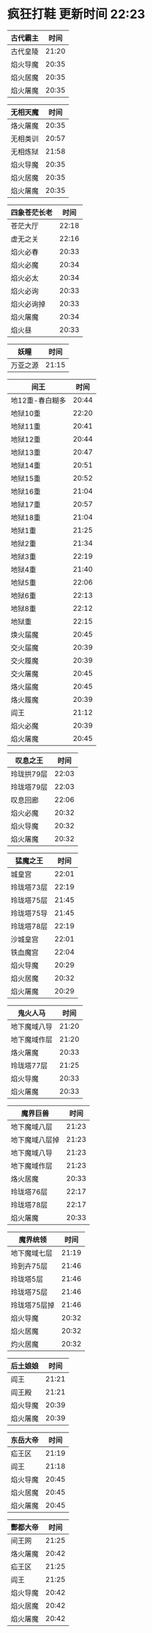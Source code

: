 # 疯狂打鞋 更新时间 22:23

| 古代霸主   | 时间    |
|--------|-------|
| 古代皇陵 | 21:20 |
| 焰火导魔 | 20:35 |
| 焰火居魔 | 20:35 |
| 焰火屠魔 | 20:35 |

| 无相天魔   | 时间    |
|--------|-------|
| 烙火屠魔 | 20:35 |
| 无相类训 | 20:57 |
| 无相炼狱 | 21:58 |
| 焰火导魔 | 20:35 |
| 焰火居魔 | 20:35 |
| 焰火屠魔 | 20:35 |

| 四象苍茫长老   | 时间    |
|--------|-------|
| 苍茫大厅 | 22:18 |
| 虚无之关 | 22:16 |
| 焰火必春 | 20:33 |
| 焰火必魔 | 20:34 |
| 焰火必太 | 20:34 |
| 焰火必询 | 20:33 |
| 焰火必询掉 | 20:33 |
| 焰火屠魔 | 20:34 |
| 焰火昼 | 20:33 |

| 妖瞳   | 时间    |
|--------|-------|
| 万亚之源 | 21:15 |

| 间王   | 时间    |
|--------|-------|
| 地12重-春白糊多 | 20:44 |
| 地狱10重 | 22:20 |
| 地狱11重 | 20:41 |
| 地狱12重 | 20:44 |
| 地狱13重 | 20:47 |
| 地狱14重 | 20:51 |
| 地狱15重 | 20:52 |
| 地狱16重 | 21:04 |
| 地狱17重 | 20:57 |
| 地狱18重 | 21:04 |
| 地狱1重 | 21:25 |
| 地狱2重 | 21:34 |
| 地狱3重 | 22:19 |
| 地狱4重 | 21:40 |
| 地狱5重 | 22:06 |
| 地狱6重 | 22:13 |
| 地狱8重 | 22:12 |
| 地狱重 | 22:15 |
| 焕火届魔 | 20:45 |
| 交火届魔 | 20:39 |
| 交火履魔 | 20:39 |
| 交火屠魔 | 20:45 |
| 烙火届魔 | 20:45 |
| 烙火履魔 | 20:39 |
| 阎王 | 21:12 |
| 焰火必魔 | 20:39 |
| 焰火屠魔 | 20:45 |

| 叹息之王   | 时间    |
|--------|-------|
| 玲珑拱79层 | 22:03 |
| 玲珑塔79层 | 22:03 |
| 叹息回廊 | 22:06 |
| 焰火必魔 | 20:32 |
| 焰火导魔 | 20:32 |
| 焰火屠魔 | 20:32 |

| 猛魔之王   | 时间    |
|--------|-------|
| 城皇宫 | 22:01 |
| 玲珑塔73层 | 22:19 |
| 玲珑塔75层 | 21:45 |
| 玲珑塔75导 | 21:45 |
| 玲珑塔78层 | 22:19 |
| 沙城皇宫 | 22:01 |
| 铁血魔宫 | 22:04 |
| 焰火导魔 | 20:29 |
| 焰火居魔 | 20:32 |
| 焰火屠魔 | 20:29 |

| 鬼火人马   | 时间    |
|--------|-------|
| 地下魔域八导 | 21:20 |
| 地下魔域作层 | 21:20 |
| 烙火屠魔 | 20:33 |
| 玲珑塔77层 | 21:25 |
| 焰火导魔 | 20:33 |
| 焰火屠魔 | 20:33 |

| 魔界巨兽   | 时间    |
|--------|-------|
| 地下魔域八层 | 21:23 |
| 地下魔域八层掉 | 21:23 |
| 地下魔域八导 | 21:23 |
| 地下魔域作层 | 21:23 |
| 烙火居魔 | 20:33 |
| 玲珑塔76层 | 22:17 |
| 玲珑塔78层 | 22:17 |
| 焰火屠魔 | 20:33 |

| 魔界统领   | 时间    |
|--------|-------|
| 地下魔域七层 | 21:19 |
| 玲到卉75层 | 21:46 |
| 玲珑塔5层 | 21:46 |
| 玲珑塔75层 | 21:46 |
| 玲珑塔75层掉 | 21:46 |
| 焰火导魔 | 20:32 |
| 焰火居魔 | 20:32 |
| 灼火居魔 | 20:32 |

| 后土娘娘   | 时间    |
|--------|-------|
| 阎王 | 21:21 |
| 阎王殿 | 21:21 |
| 焰火导魔 | 20:39 |
| 焰火屠魔 | 20:39 |

| 东岳大帝   | 时间    |
|--------|-------|
| 疝王区 | 21:19 |
| 阎王 | 21:18 |
| 焰火导魔 | 20:45 |
| 焰火居魔 | 20:45 |
| 焰火屠魔 | 20:45 |

| 酆都大帝   | 时间    |
|--------|-------|
| 间王网 | 21:25 |
| 烙火屠魔 | 20:42 |
| 疝王区 | 21:25 |
| 阎王 | 21:25 |
| 焰火导魔 | 20:42 |
| 焰火居魔 | 20:42 |
| 焰火屠魔 | 20:42 |